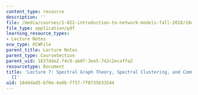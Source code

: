 ```yaml
---
content_type: resource
description: ''
file: /media/courses/1-022-introduction-to-network-models-fall-2018/18d4dad5b70e4a9bff577f8735633544_MIT1_022F18_lec7.pdf
file_type: application/pdf
learning_resource_types:
- Lecture Notes
ocw_type: OCWFile
parent_title: Lecture Notes
parent_type: CourseSection
parent_uid: 1837dde2-f4c9-ab07-3ee5-742c2ecaffa2
resourcetype: Document
title: 'Lecture 7: Spectral Graph Theory, Spectral Clustering, and Community Detection
  II'
uid: 18d4dad5-b70e-4a9b-ff57-7f8735633544
---
```

